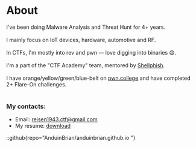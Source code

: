 # About
I've been doing Malware Analysis and Threat Hunt for 4+ years.<br><br>
I mainly focus on IoT devices, hardware, automotive and RF.<br><br>
In CTFs, I'm mostly into rev and pwn — love digging into binaries 😄.<br><br>
I'm a part of the "CTF Academy" team, mentored by [Shellphish](https://shellphish.net/).<br><br>
I have orange/yellow/green/blue-belt on [pwn.college](https://pwn.college/hacker/7164) and have completed 2+ Flare-On challenges.<br><br>

### My contacts:
- Email: reisen1943.ctf@gmail.com
- My resume: <a href="/my_cv.pdf">download<img src="/favicon/download.png" width="16" style="vertical-align:middle; display:inline; margin:0;"></a>

::github{repo="AnduinBrian/anduinbrian.github.io "}
